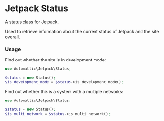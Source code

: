 # Jetpack Status

A status class for Jetpack.

Used to retrieve information about the current status of Jetpack and the site overall.

### Usage

Find out whether the site is in development mode:

```php
use Automattic\Jetpack\Status;

$status = new Status();
$is_development_mode = $status->is_development_mode();
```

Find out whether this is a system with a multiple networks:

```php
use Automattic\Jetpack\Status;

$status = new Status();
$is_multi_network = $status->is_multi_network();
```
